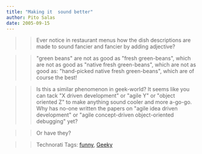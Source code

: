 ```yaml
---
title: "Making it  sound better"
author: Pito Salas
date: 2005-09-15
---
```



>>

>> Ever notice in restaurant menus how the dish descriptions are made to sound
fancier and fancier by adding adjective?

>>

>> "green beans" are not as good as "fresh green-beans", which are not as good
as "native fresh green-beans", which are not as good as: "hand-picked native
fresh green-beans", which are of course the best!

>>

>> Is this a similar phenomenon in geek-world? It seems like you can tack "X
driven development" or "agile Y" or "object oriented Z" to make anything sound
cooler and more a-go-go. Why has no-one written the papers on "agile idea
driven development" or "agile concept-driven object-oriented debugging" yet?

>>

>> Or have they?

>>

>> Technorati Tags: [funny](<http://www.technorati.com/tag/funny>),
[Geeky](<http://www.technorati.com/tag/Geeky>)


